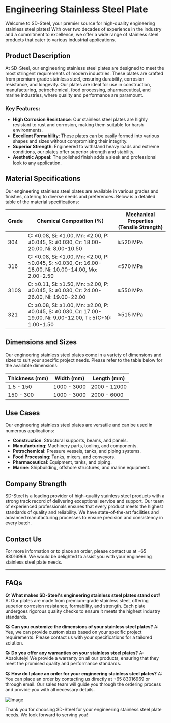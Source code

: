# Engineering Stainless Steel Plate

Welcome to SD-Steel, your premier source for high-quality engineering stainless steel plates! With over two decades of experience in the industry and a commitment to excellence, we offer a wide range of stainless steel products that cater to various industrial applications.

## Product Description

At SD-Steel, our engineering stainless steel plates are designed to meet the most stringent requirements of modern industries. These plates are crafted from premium-grade stainless steel, ensuring durability, corrosion resistance, and longevity. Our plates are ideal for use in construction, manufacturing, petrochemical, food processing, pharmaceutical, and marine industries, where quality and performance are paramount.

### Key Features:
- **High Corrosion Resistance**: Our stainless steel plates are highly resistant to rust and corrosion, making them suitable for harsh environments.
- **Excellent Formability**: These plates can be easily formed into various shapes and sizes without compromising their integrity.
- **Superior Strength**: Engineered to withstand heavy loads and extreme conditions, our plates offer superior strength and stability.
- **Aesthetic Appeal**: The polished finish adds a sleek and professional look to any application.

## Material Specifications

Our engineering stainless steel plates are available in various grades and finishes, catering to diverse needs and preferences. Below is a detailed table of the material specifications:

| Grade        | Chemical Composition (%) | Mechanical Properties (Tensile Strength) |
|--------------|--------------------------|-----------------------------------------|
| 304          | C: ≤0.08, Si: ≤1.00, Mn: ≤2.00, P: ≤0.045, S: ≤0.030, Cr: 18.00-20.00, Ni: 8.00-10.50 | ≥520 MPa                                |
| 316          | C: ≤0.08, Si: ≤1.00, Mn: ≤2.00, P: ≤0.045, S: ≤0.030, Cr: 16.00-18.00, Ni: 10.00-14.00, Mo: 2.00-2.50 | ≥570 MPa                                |
| 310S         | C: ≤0.11, Si: ≤1.50, Mn: ≤2.00, P: ≤0.045, S: ≤0.030, Cr: 24.00-26.00, Ni: 19.00-22.00 | ≥550 MPa                                |
| 321          | C: ≤0.08, Si: ≤1.00, Mn: ≤2.00, P: ≤0.045, S: ≤0.030, Cr: 17.00-19.00, Ni: 9.00-12.00, Ti: 5(C+N): 1.00-1.50 | ≥515 MPa                                |

## Dimensions and Sizes

Our engineering stainless steel plates come in a variety of dimensions and sizes to suit your specific project needs. Please refer to the table below for the available dimensions:

| Thickness (mm) | Width (mm) | Length (mm) |
|----------------|------------|-------------|
| 1.5 - 150      | 1000 - 3000 | 2000 - 12000 |
| 150 - 300      | 1000 - 3000 | 2000 - 6000  |

## Use Cases

Our engineering stainless steel plates are versatile and can be used in numerous applications:

- **Construction**: Structural supports, beams, and panels.
- **Manufacturing**: Machinery parts, tooling, and components.
- **Petrochemical**: Pressure vessels, tanks, and piping systems.
- **Food Processing**: Tanks, mixers, and conveyors.
- **Pharmaceutical**: Equipment, tanks, and piping.
- **Marine**: Shipbuilding, offshore structures, and marine equipment.

## Company Strength

SD-Steel is a leading provider of high-quality stainless steel products with a strong track record of delivering exceptional service and support. Our team of experienced professionals ensures that every product meets the highest standards of quality and reliability. We have state-of-the-art facilities and advanced manufacturing processes to ensure precision and consistency in every batch.

## Contact Us

For more information or to place an order, please contact us at +65 83016969. We would be delighted to assist you with your engineering stainless steel plate needs.

---

## FAQs

**Q: What makes SD-Steel's engineering stainless steel plates stand out?**
A: Our plates are made from premium-grade stainless steel, offering superior corrosion resistance, formability, and strength. Each plate undergoes rigorous quality checks to ensure it meets the highest industry standards.

**Q: Can you customize the dimensions of your stainless steel plates?**
A: Yes, we can provide custom sizes based on your specific project requirements. Please contact us with your specifications for a tailored solution.

**Q: Do you offer any warranties on your stainless steel plates?**
A: Absolutely! We provide a warranty on all our products, ensuring that they meet the promised quality and performance standards.

**Q: How do I place an order for your engineering stainless steel plates?**
A: You can place an order by contacting us directly at +65 83016969 or through email. Our sales team will guide you through the ordering process and provide you with all necessary details.

![Image](https://github.com/user-attachments/assets/2567258e-e124-4816-932d-1809bd27ef0b)

Thank you for choosing SD-Steel for your engineering stainless steel plate needs. We look forward to serving you!
